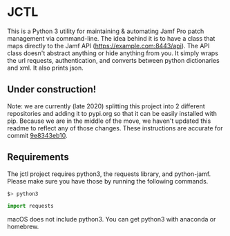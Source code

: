 # JCTL

This is a Python 3 utility for maintaining & automating Jamf Pro patch management via command-line. The idea behind it is to have a class that maps directly to the Jamf API (https://example.com:8443/api). The API class doesn't abstract anything or hide anything from you. It simply wraps the url requests, authentication, and converts between python dictionaries and xml. It also prints json.

## Under construction!

Note: we are currently (late 2020) splitting this project into 2 different repositories and adding it to pypi.org so that it can be easily installed with pip. Because we are in the middle of the move, we haven't updated this readme to reflect any of those changes. These instructions are accurate for commit [9e8343eb10](https://github.com/univ-of-utah-marriott-library-apple/jctl/tree/9e8343eb10634ee74cd6024885e348672146181d).

## Requirements

The jctl project requires python3, the requests library, and python-jamf. Please make sure you have those by running the following commands.

```bash
$> python3
```

```python
import requests
```

macOS does not include python3. You can get python3 with anaconda or homebrew.
